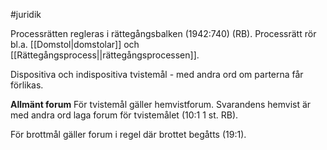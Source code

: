 #juridik

Processrätten regleras i rättegångsbalken (1942:740) (RB). Processrätt rör bl.a. [[Domstol|domstolar]] och [[Rättegångsprocess||rättegångsprocessen]].

Dispositiva och indispositiva tvistemål - med andra ord om parterna får förlikas.

**Allmänt forum**
För tvistemål gäller hemvistforum. Svarandens hemvist är med andra ord laga forum för tvistemålet (10:1 1 st. RB).

För brottmål gäller forum i regel där brottet begåtts (19:1).


